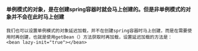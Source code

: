 

#### 单例模式的对象，是在创建spring容器时就会马上创建的。但是非单例模式的对象并不会在此时马上创建
	我们也可以设置单例模式的对象延迟加载，并不在创建spring容器时马上创建，而是在需要使用时再创建，也就是使用getBean（）方法获取时再加载，设置延迟加载的方法是：
	<bean lazy-init="true"></bean>